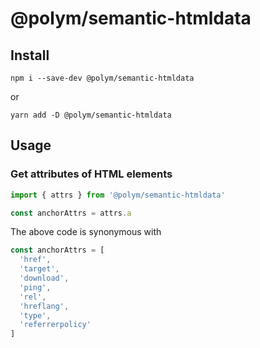 # @polym/semantic-htmldata

## Install

```
npm i --save-dev @polym/semantic-htmldata
```

or

```
yarn add -D @polym/semantic-htmldata
```

## Usage

### Get attributes of HTML elements

```ts
import { attrs } from '@polym/semantic-htmldata'

const anchorAttrs = attrs.a
```

The above code is synonymous with

```ts
const anchorAttrs = [
  'href',
  'target',
  'download',
  'ping',
  'rel',
  'hreflang',
  'type',
  'referrerpolicy'
]
```
